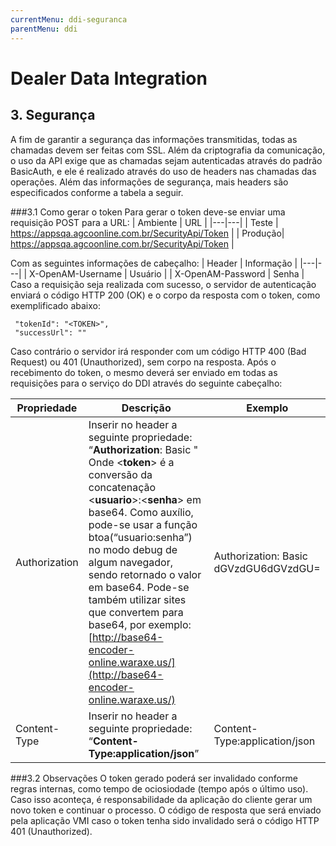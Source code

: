 ```yaml
---
currentMenu: ddi-seguranca
parentMenu: ddi
---
```

# Dealer Data Integration

## 3. Segurança
A fim de garantir a segurança das informações transmitidas, todas as chamadas devem ser feitas com SSL.
Além da criptografia da comunicação, o uso da API exige que as chamadas sejam autenticadas através do padrão BasicAuth, e ele é realizado através do uso de headers nas chamadas das operações. Além das informações de segurança, mais headers são especificados conforme a tabela a seguir.

###3.1 Como gerar o token
Para gerar o token deve-se enviar uma requisição POST para a URL:
| Ambiente | URL |
|---|---|
| Teste | https://appsqa.agcoonline.com.br/SecurityApi/Token |
| Produção| https://appsqa.agcoonline.com.br/SecurityApi/Token |

Com as seguintes informações de cabeçalho:
| Header | Informação |
|---|---|
| X-OpenAM-Username | Usuário |
| X-OpenAM-Password | Senha |
Caso a requisição seja realizada com sucesso, o servidor de autenticação enviará o código HTTP 200 (OK) e o corpo da resposta com o token, como exemplificado abaixo:

     "tokenId": "<TOKEN>",
     "successUrl": ""

Caso contrário o servidor irá responder com um código HTTP 400 (Bad Request) ou 401 (Unauthorized), sem corpo na resposta.
Após o recebimento do token, o mesmo deverá ser enviado em todas as requisições para o serviço do DDI através do seguinte cabeçalho:

|  Propriedade | Descrição  | Exemplo  |
|---|---|---|
| Authorization| Inserir no header a seguinte propriedade: “**Authorization**: Basic <token>" Onde <**token**> é a conversão da concatenação <**usuario**>:<**senha**> em base64. Como auxílio, pode-se usar a função btoa(“usuario:senha”) no modo debug de algum navegador, sendo retornado o valor em base64. Pode-se também utilizar sites que convertem para base64, por exemplo: [http://base64-encoder-online.waraxe.us/](http://base64-encoder-online.waraxe.us/) | Authorization: Basic dGVzdGU6dGVzdGU=   |
| Content-Type |Inserir no header a seguinte propriedade: “**Content-Type:application/json**”|Content-Type:application/json |

###3.2 Observações
O token gerado poderá ser invalidado conforme regras internas, como tempo de ociosiodade (tempo após o último uso). Caso isso aconteça, é responsabilidade da aplicação do cliente gerar um novo token e continuar o processo. 
O código de resposta que será enviado pela aplicação VMI caso o token tenha sido invalidado será o código HTTP 401 (Unauthorized).



